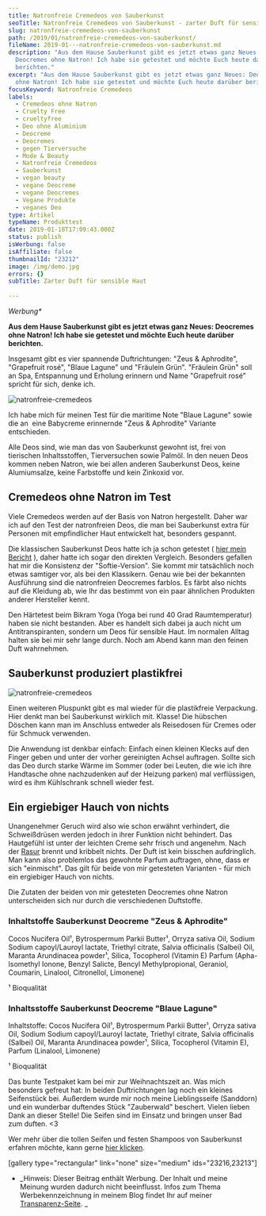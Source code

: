 ```yaml
---
title: Natronfreie Cremedeos von Sauberkunst
seoTitle: Natronfreie Cremedeos von Sauberkunst - zarter Duft für sensible Haut
slug: natronfreie-cremedeos-von-sauberkunst
path: /2019/01/natronfreie-cremedeos-von-sauberkunst/
fileName: 2019-01---natronfreie-cremedeos-von-sauberkunst.md
description: "Aus dem Hause Sauberkunst gibt es jetzt etwas ganz Neues:
  Deocremes ohne Natron! Ich habe sie getestet und möchte Euch heute darüber
  berichten."
excerpt: "Aus dem Hause Sauberkunst gibt es jetzt etwas ganz Neues: Deocremes
  ohne Natron! Ich habe sie getestet und möchte Euch heute darüber berichten."
focusKeyword: Natronfreie Cremedeos
labels:
  - Cremedeos ohne Natron
  - Cruelty Free
  - crueltyfree
  - Deo ohne Aluminium
  - Deocreme
  - Deocremes
  - gegen Tierversuche
  - Mode & Beauty
  - Natronfreie Cremedeos
  - Sauberkunst
  - vegan beauty
  - vegane Deocreme
  - vegane Deocremes
  - Vegane Produkte
  - veganes Deo
type: Artikel
typeName: Produkttest
date: 2019-01-18T17:09:43.000Z
status: publish
isWerbung: false
isAffiliate: false
thumbnailId: "23212"
image: /img/demo.jpg
errors: {}
subTitle: Zarter Duft für sensible Haut
  
---
```


_Werbung\*_

**Aus dem Hause Sauberkunst gibt es jetzt etwas ganz Neues: Deocremes ohne
Natron! Ich habe sie getestet und möchte Euch heute darüber berichten.**

Insgesamt gibt es vier spannende Duftrichtungen: "Zeus &amp; Aphrodite",
"Grapefruit rosé", "Blaue Lagune" und "Fräulein Grün". "Fräulein Grün" soll an
Spa, Entspannung und Erholung erinnern und Name "Grapefruit rosé" spricht für
sich, denke ich.

![natronfreie-cremedeos](http://cardamonchai.com/wp-content/uploads/2019/01/2019-01-15-sauberkunst_6-400x300.jpg 'Rasierseife und Cremedeo "Zeus & Aphrodite"')

Ich habe mich für meinen Test für die maritime Note "Blaue Lagune" sowie die an 
eine Babycreme erinnernde "Zeus &amp; Aphrodite" Variante entschieden.

Alle Deos sind, wie man das von Sauberkunst gewohnt ist, frei von tierischen
Inhaltsstoffen, Tierversuchen sowie Palmöl. In den neuen Deos kommen neben
Natron, wie bei allen anderen Sauberkunst Deos, keine Alumiumsalze, keine
Farbstoffe und kein Zinkoxid vor.

## Cremedeos ohne Natron im Test

Viele Cremedeos werden auf der Basis von Natron hergestellt. Daher war ich auf
den Test der natronfreien Deos, die man bei Sauberkunst extra für Personen mit
empfindlicher Haut entwickelt hat, besonders gespannt.

Die klassischen Sauberkunst Deos hatte ich ja schon getestet (
[hier mein Bericht](/2018/06/liebe-post-von-sauberkunst/) ), daher hatte ich
sogar den direkten Vergleich. Besonders gefallen hat mir die Konsistenz der
"Softie-Version". Sie kommt mir tatsächlich noch etwas samtiger vor, als bei den
Klassikern. Genau wie bei der bekannten Ausführung sind die natronfreien
Deocremes farblos. Es färbt also nichts auf die Kleidung ab, wie Ihr das
bestimmt von ein paar ähnlichen Produkten anderer Hersteller kennt.

Den Härtetest beim Bikram Yoga (Yoga bei rund 40 Grad Raumtemperatur) haben sie
nicht bestanden. Aber es handelt sich dabei ja auch nicht um Antitranspiranten,
sondern um Deos für sensible Haut. Im normalen Alltag halten sie bei mir sehr
lange durch. Noch am Abend kann man den feinen Duft wahrnehmen.

## Sauberkunst produziert plastikfrei

![natronfreie-cremedeos](http://cardamonchai.com/wp-content/uploads/2019/01/2019-01-15-sauberkunst_9-400x300.jpg 'Seife und Cremedeo "Blaue Lagune"')

Einen weiteren Pluspunkt gibt es mal wieder für die plastikfreie Verpackung.
Hier denkt man bei Sauberkunst wirklich mit. Klasse! Die hübschen Döschen kann
man im Anschluss entweder als Reisedosen für Cremes oder für Schmuck verwenden.

Die Anwendung ist denkbar einfach: Einfach einen kleinen Klecks auf den Finger
geben und unter der vorher gereinigten Achsel auftragen. Sollte sich das Deo
durch starke Wärme im Sommer (oder bei Leuten, die wie ich ihre Handtasche ohne
nachzudenken auf der Heizung parken) mal verflüssigen, wird es ihm Kühlschrank
schnell wieder fest.

## Ein ergiebiger Hauch von nichts

Unangenehmer Geruch wird also wie schon erwähnt verhindert, die Schweißdrüsen
werden jedoch in ihrer Funktion nicht behindert. Das Hautgefühl ist unter der
leichten Creme sehr frisch und angenehm. Nach der
[Rasur](/2018/08/boldking-im-test-minimalistisch-rasieren-mit-recycling-programm/)
brennt und kribbelt nichts. Der Duft ist kein bisschen aufdringlich. Man kann
also problemlos das gewohnte Parfum auftragen, ohne, dass er sich "einmischt".
Das gilt für beide von mir getesteten Varianten - für mich ein ergiebiger Hauch
von nichts.

Die Zutaten der beiden von mir getesteten Deocremes ohne Natron unterscheiden
sich nur durch die verschiedenen Duftstoffe.

### Inhaltstoffe Sauberkunst Deocreme "Zeus &amp; Aphrodite"

Cocos Nucifera Oil¹, Bytrospermum Parkii Butter¹, Orryza sativa Oil, Sodium
Sodium capoyl/Lauroyl lactate, Triethyl citrate, Salvia officinalis (Salbei)
Oil, Maranta Arundinacea powder¹, Silica, Tocopherol (Vitamin E) Parfum
(Apha-Isomethyl Ionone, Benzyl Salicte, Bencyl Methylpropional, Geraniol,
Coumarin, Linalool, Citronellol, Limonene)

¹ Bioqualität

### Inhaltsstoffe Sauberkunst Deocreme "Blaue Lagune"

Inhaltstoffe: Cocos Nucifera Oil¹, Bytrospermum Parkii Butter¹, Orryza sativa
Oil, Sodium Sodium capoyl/Lauroyl lactate, Triethyl citrate, Salvia officinalis
(Salbei) Oil, Maranta Arundinacea powder¹, Silica, Tocopherol (Vitamin E),
Parfum (Linalool, Limonene)

¹ Bioqualität

Das bunte Testpaket kam bei mir zur Weihnachtszeit an. Was mich besonders
gefreut hat: In beiden Duftrichtungen lag noch ein kleines Seifenstück bei.
Außerdem wurde mir noch meine Lieblingsseife (Sanddorn) und ein wunderbar
duftendes Stück "Zauberwald" beschert. Vielen lieben Dank an dieser Stelle! Die
Seifen sind im Einsatz und bringen unser Bad zum duften. &lt;3

Wer mehr über die tollen Seifen und festen Shampoos von Sauberkunst erfahren
möchte, kann gerne [hier klicken](/2018/02/unboxing-sauberkunst/).

[gallery type="rectangular" link="none" size="medium" ids="23216,23213"]

- _Hinweis: Dieser Beitrag enthält Werbung. Der Inhalt und meine Meinung wurden
  dadurch nicht beeinflusst. Infos zum Thema Werbekennzeichnung in meinem Blog
  findet Ihr auf meiner  [Transparenz-Seite](/werbung/). _

&nbsp;

  